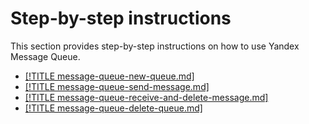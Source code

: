# Step-by-step instructions

This section provides step-by-step instructions on how to use Yandex Message Queue.

- [[!TITLE message-queue-new-queue.md]](message-queue-new-queue.md)
- [[!TITLE message-queue-send-message.md]](message-queue-send-message.md)
- [[!TITLE message-queue-receive-and-delete-message.md]](message-queue-receive-and-delete-message.md)
- [[!TITLE message-queue-delete-queue.md]](message-queue-delete-queue.md)

